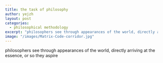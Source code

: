 ```yaml
---
title: the task of philosophy
author: yejzh 
layout: post
categories:
  - philosophical methodology
excerpt: "philosophers see through appearances of the world, directly arriving at the essence, or so they aspire"
image: "/images/Matrix-Code-corridor.jpg"
---
```


philosophers see through appearances of the world, directly arriving at the essence, or so they aspire